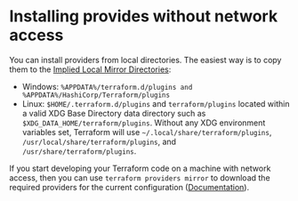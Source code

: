 # Installing provides without network access

You can install providers from local directories. The easiest way is to copy them to the [Implied Local Mirror Directories](https://developer.hashicorp.com/terraform/cli/config/config-file#implied-local-mirror-directories):

- Windows: `%APPDATA%/terraform.d/plugins and
  %APPDATA%/HashiCorp/Terraform/plugins`
- Linux: `$HOME/.terraform.d/plugins` and `terraform/plugins` located within a
  valid XDG Base Directory data directory such as
  `$XDG_DATA_HOME/terraform/plugins`. Without any XDG environment variables set,
  Terraform will use `~/.local/share/terraform/plugins`,
  `/usr/local/share/terraform/plugins`, and `/usr/share/terraform/plugins`.

If you start developing your Terraform code on a machine with network access,
then you can use `terraform providers mirror` to download the required providers
for the current configuration
([Documentation](https://developer.hashicorp.com/terraform/cli/commands/providers/mirror#command-terraform-providers-mirror)).

